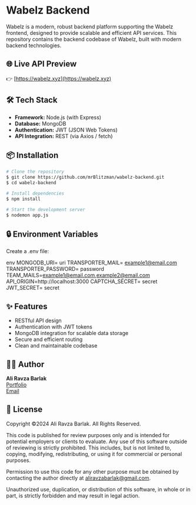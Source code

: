 # Wabelz Backend

Wabelz is a modern, robust backend platform supporting the Wabelz frontend, designed to provide scalable and efficient API services. This repository contains the backend codebase of Wabelz, built with modern backend technologies.

## 🌐 Live API Preview

👉 [https://wabelz.xyz](https://wabelz.xyz)

## 🛠 Tech Stack

- **Framework:** Node.js (with Express)
- **Database:** MongoDB
- **Authentication:** JWT (JSON Web Tokens)
- **API Integration:** REST (via Axios / fetch)

## 📦 Installation

```bash
# Clone the repository
$ git clone https://github.com/mrBlitzman/wabelz-backend.git
$ cd wabelz-backend

# Install dependencies
$ npm install

# Start the development server
$ nodemon app.js
```


## 🔒 Environment Variables

Create a .env file:

env
MONGODB_URI= uri
TRANSPORTER_MAIL= example1@email.com
TRANSPORTER_PASSWORD= password
TEAM_MAILS=example1@email.com,example2@email.com
API_ORIGIN=http://localhost:3000
CAPTCHA_SECRET= secret
JWT_SECRET= secret


## ✨ Features

- RESTful API design
- Authentication with JWT tokens
- MongoDB integration for scalable data storage
- Secure and efficient routing
- Clean and maintainable codebase

## 🧑‍💻 Author

**Ali Ravza Barlak**  
[Portfolio](https://barlak.com.tr)  
[Email](mailto:aliravzabarlak@gmail.com)

## 📄 License

Copyright ©2024 Ali Ravza Barlak. All Rights Reserved.

This code is published for review purposes only and is intended for potential employers or clients to evaluate. Any use of this software outside of reviewing is strictly prohibited. This includes, but is not limited to, copying, modifying, redistributing, or using it for commercial or personal purposes.

Permission to use this code for any other purpose must be obtained by contacting the author directly at aliravzabarlak@gmail.com.

Unauthorized use, duplication, or distribution of this software, in whole or in part, is strictly forbidden and may result in legal action.
